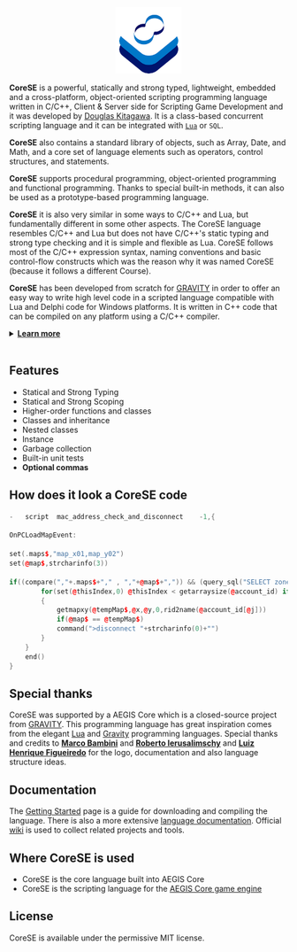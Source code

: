 <p align="center" >
<img src="https://raw.githubusercontent.com/sdkitagawa/corese/master/assets/img/logo.png" height="120px" alt="CoreSE Programming Language logo with 3 squares stacked diagonally in a counterclockwise direction each in a different color. The first is in white, the second is in azure and the third in a dark blue tone almost turning purple. And at the top of the 3 stacked squares there is the logo of the CoreSE programming language (which is pronounced Direction Course and Bearing) which are two letters C facing each other forming an infinity symbol and making a course. Each letter C has two different colors. In the letter C on the left at the top we have the dark blue tone and the azure tone at the bottom, while in the letter C on the right we have the opposite." title="CoresE Programming Language">
</p>

**CoreSE** is a powerful, statically and strong typed, lightweight, embedded and a cross-platform, object-oriented scripting programming language written in C/C++, Client & Server side for Scripting Game Development and it was developed by [Douglas Kitagawa](https://github.com/sdkitagawa). It is a class-based concurrent scripting language and it can be integrated with [`Lua`](https://github.com/lua/lua) or `SQL`.

**CoreSE** also contains a standard library of objects, such as Array, Date, and Math, and a core set of language elements such as operators, control structures, and statements.

**CoreSE** supports procedural programming, object-oriented programming and functional programming. Thanks to special built-in methods, it can also be used as a prototype-based programming language. 

**CoreSE** it is also very similar in some ways to C/C++ and Lua, but fundamentally different in some other aspects. The CoreSE language resembles C/C++ and Lua but does not have C/C++'s static typing and strong type checking and it is simple and flexible as Lua. CoreSE follows most of the C/C++ expression syntax, naming conventions and basic control-flow constructs which was the reason why it was named CoreSE (because it follows a different Course).

**CoreSE** has been developed from scratch for <a href="https://www.gravity.co.kr/" target="_blank">GRAVITY</a> in order to offer an easy way to write high level code in a scripted language compatible with Lua and Delphi code for Windows platforms. It is written in C++ code that can be compiled on any platform using a C/C++ compiler.

<details>


<summary id="learn_more"><b><a href="#learn_more">Learn more</b></a></summary>
<ul>
	<li><a href="documentation/hello_world.md">Hello World</a></li>
	<li><a href="documentation/variables.md">Variables</a></li>
	<li><a href="documentation/prefix_operator.md">Prefix Operator</a></li>
	<li><a href="documentation/declaring_variables.md">Declaring Variables</a></li>
	<li><a href="documentation/variable_scope.md">Variable Scope</a></li>
	<li><a href="documentation/global_prefix.md">Global Prefix</a></li>
	<li><a href="documentation/ai_prefix.md">AI Prefix</a></li>
	<li><a href="documentation/global_prefix_constants.md">Global Prefix Constants</a></li>
	<li><a href="documentation/local_prefix_constants.md">Local Prefix Constants</a></li>
	<li><a href="documentation/instance_prefix.md">Instance Prefix</a></li>
	<li><a href="documentation/data_type_postfix.md">Data Type Postfix</a></li>
	<li><a href="documentation/array_data_type.md">Array Data Type</a></li>
	<li><a href="documentation/if_and_else_statement.md">If & Else Statement</a></li>
	<li><a href="documentation/switch_and_case_statement.md">Switch & Case Statement</a></li>
	<li><a href="documentation/while_statement.md">While Statement</a></li>
	<li><a href="documentation/for_statement.md">For Statement</a></li>
	<li><a href="documentation/do_statement.md">Do Statement</a></li>
	<li><a href="documentation/freeloop_statement.md">Freeloop Statement</a></li>
	<li><a href="documentation/function_declarations.md">Function Declarations</a></li>
</ul>
</details>
<br />

## Features
* Statical and Strong Typing
* Statical and Strong Scoping
* Higher-order functions and classes
* Classes and inheritance
* Nested classes
* Instance
* Garbage collection
* Built-in unit tests
* **Optional commas**

## How does it look a CoreSE code

```cpp
-	script	mac_address_check_and_disconnect	-1,{

OnPCLoadMapEvent:

set(.maps$,"map_x01,map_y02")
set(@map$,strcharinfo(3))
 
if((compare(","+.maps$+"," , ","+@map$+",")) && (query_sql("SELECT zoneaccount_id FROM login LEFT JOIN `character` ON zone.account_id=`char`account_id WHERE login.last_mac=(SELECT last_macaddress FROM login WHEREaccount_id="+getcharid(3)+") AND `character`.online=1",@account_id) > 1)) {
    	for(set(@thisIndex,0) @thisIndex < getarraysize(@account_id) if(@thisIndex,@thisIndex+1))
    	{
    		getmapxy(@tempMap$,@x,@y,0,rid2name(@account_id[@j]))
    		if(@map$ == @tempMap$)
    		command(">disconnect "+strcharinfo(0)+"")
    	}
    }
	end()
}
 ```

## Special thanks
CoreSE was supported by a AEGIS Core which is a closed-source project from [GRAVITY](https://www.gravity.co.kr/). This programming language has great inspiration comes from the elegant <a href="http://www.lua.org" target="_blank">Lua</a> and <a href="https://www.gravity-lang.org/" target="_blank">Gravity</a> programming languages. Special thanks and credits to [**Marco Bambini**](https://github.com/marcobambini) and [**Roberto Ierusalimschy**](https://github.com/roberto-ieru) and [**Luiz Henrique Figueiredo**](https://github.com/lhf) for the logo, documentation and also language structure ideas.

## Documentation
The <a href="https://corese.github.io/#/README">Getting Started</a> page is a guide for downloading and compiling the language. There is also a more extensive <a href="https://corese.github.io">language documentation</a>. Official [wiki](https://github.com/sdkitagawa/CoreSE/wiki) is used to collect related projects and tools.

## Where CoreSE is used
* CoreSE is the core language built into AEGIS Core
* CoreSE is the scripting language for the [AEGIS Core game engine](https://www.youtube.com/@WarpPortal)

## License
CoreSE is available under the permissive MIT license.